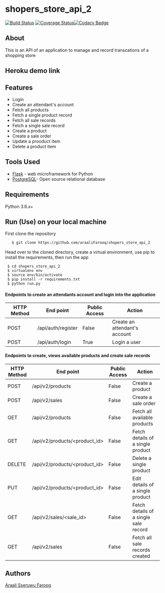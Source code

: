 # shopers_store_api_2
[![Build Status](https://travis-ci.org/araaliFarooq/shopers_store_api_2.svg?branch=challenge_3)](https://travis-ci.org/araaliFarooq/shopers_store_api_2)
[![Coverage Status](https://coveralls.io/repos/github/araaliFarooq/shopers_store_api_2/badge.svg?branch=challenge_3)](https://coveralls.io/github/araaliFarooq/shopers_store_api_2?branch=challenge_3)[![Codacy Badge](https://api.codacy.com/project/badge/Grade/64cbe570b5c34e6f9e587f655c6b276a)](https://www.codacy.com/app/araaliFarooq/shopers_store_api_2?utm_source=github.com&amp;utm_medium=referral&amp;utm_content=araaliFarooq/shopers_store_api_2&amp;utm_campaign=Badge_Grade)

## About
This is an API of an application to manage and record transcations of a shopping store

## Heroku demo link


## Features
- Login
- Create an attendant's account
- Fetch all products
- Fetch a single product record
- Fetch all sale records
- Fetch a single sale record
- Create a product
- Create a sale order
- Update a prooduct item
- Delete a product item


## Tools Used
- [Flask](http://flask.pocoo.org/) - web microframework for Python
- [PostgreSQL](https://www.postgresql.org/)- Open source relational database

## Requirements
Python 3.6.x+

## Run (Use) on your local machine
First clone the repository
```sh
   $ git clone https://github.com/araaliFarooq/shopers_store_api_2
   ```
   Head over to the cloned directory, create a virtual environment, use pip to install the requirements, then run the app
   ```
    $ cd shopers_store_api_2
    $ virtualenv env
    $ source env/bin/activate
    $ pip install -r requirements.txt
    $ python run.py
```
#### Endpoints to create an attendants account and login into the application
HTTP Method|End point | Public Access|Action
-----------|----------|--------------|------
POST | /api/auth/register | False | Create an attendant's account
POST | /api/auth/login | True | Login a user

#### Endpoints to create, views available products and create sale records
HTTP Method|End point | Public Access|Action
-----------|----------|--------------|------
POST | /api/v2/products | False | Create a product
POST | /api/v2/sales | False | Create a sale order
GET | /api/v2/products | False | Fetch all available products
GET | /api/v2/products/<product_id> | False | Fetch details of a single product
DELETE | /api/v2/products/<product_id> | False | Delete a single product
PUT | /api/v2/products/<product_id> | False | Edit details of a single product
GET | /api/v2/sales/<sale_id> | False | Fetch details of a single sale record
GET | /api/v2/sales | False | Fetch all sale records created

## Authors
[Araali Sseruwu Farooq](https://github.com/araalifarooq)
